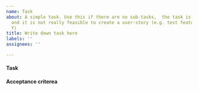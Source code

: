 ```yaml
---
name: Task
about: A simple task. Use this if there are no sub-tasks,  the task is clearly defined
  and it is not really feasible to create a user-story (e.g. test feature X, fix bug
  Y)
title: Write down task here
labels: ''
assignees: ''

---
```


<!-- A (draft) PR always references the task it belongs to. -->
#### Task

#### Acceptance criterea
<!-- how to verify when this task is completed? -->
